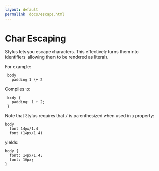 ```yaml
---
layout: default
permalink: docs/escape.html
---
```


# Char Escaping

 Stylus lets you escape characters. This effectively turns them into identifiers, allowing them to be rendered as literals. 
 
 For example:

     body
       padding 1 \+ 2

Compiles to:

     body {
       padding: 1 + 2;
     }


Note that Stylus requires that `/` is parenthesized when used in a property:

    body
      font 14px/1.4
      font (14px/1.4)

yields:

    body {
      font: 14px/1.4;
      font: 10px;
    }
